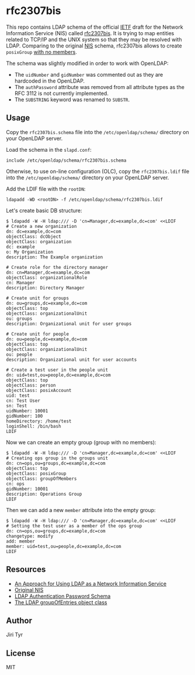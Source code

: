 rfc2307bis
==========

This repo contains LDAP schema of the official [IETF](http://ietf.org/) draft
for the Network Information Service (NIS) called
[rfc2307bis](http://tools.ietf.org/html/draft-howard-rfc2307bis-02). It is
trying to map entities related to TCP/IP and the UNIX system so that they may
be resolved with LDAP. Comparing to the original
[NIS](http://tools.ietf.org/html/rfc2307) schema, rfc2307bis allows to create
`posixGroup`
[with no members](http://tools.ietf.org/html/draft-findlay-ldap-groupofentries-00).

The schema was slightly modified in order to work with OpenLDAP:

- The `uidNumber` and `gidNumber` was commented out as they are hardcoded in
  the OpenLDAP.
- The `authPassword` attribute was removed from all attribute types as the RFC
  3112 is not currently implemented.
- The `SUBSTRING` keyword was renamed to `SUBSTR`.


Usage
-----

Copy the `rfc2307bis.schema` file into the `/etc/openldap/schema/` directory on
your OpenLDAP server.

Load the schema in the `slapd.conf`:

```
include /etc/openldap/schema/rfc2307bis.schema
```

Otherwise, to use on-line configuration (OLC), copy the `rfc2307bis.ldif` file
into the `/etc/openldap/schema/` directory on your OpenLDAP server.

Add the LDIF file with the `rootDN`:

```
ldapadd -WD <rootDN> -f /etc/openldap/schema/rfc2307bis.ldif
```

Let's create basic DB structure:

```
$ ldapadd -W -H ldap:/// -D 'cn=Manager,dc=example,dc=com' <<LDIF
# Create a new organization
dn: dc=example,dc=com
objectClass: dcObject
objectClass: organization
dc: example
o: My Organization
description: The Example organization

# Create role for the directory manager
dn: cn=Manager,dc=example,dc=com
objectClass: organizationalRole
cn: Manager
description: Directory Manager

# Create unit for groups
dn: ou=groups,dc=example,dc=com
objectClass: top
objectClass: organizationalUnit
ou: groups
description: Organizational unit for user groups

# Create unit for people
dn: ou=people,dc=example,dc=com
objectClass: top
objectClass: organizationalUnit
ou: people
description: Organizational unit for user accounts

# Create a test user in the people unit
dn: uid=test,ou=people,dc=example,dc=com
objectClass: top
objectClass: person
objectClass: posixAccount
uid: test
cn: Test User
sn: Test
uidNumber: 10001
gidNumber: 100
homeDirectory: /home/test
loginShell: /bin/bash
LDIF
```

Now we can create an empty group (group with no members):

```
$ ldapadd -W -H ldap:/// -D 'cn=Manager,dc=example,dc=com' <<LDIF
# Creating ops group in the groups unit
dn: cn=ops,ou=groups,dc=example,dc=com
objectClass: top
objectClass: posixGroup
objectClass: groupOfMembers
cn: ops
gidNumber: 10001
description: Operations Group
LDIF
```

Then we can add a new `member` attribute into the empty group:

```
$ ldapadd -W -H ldap:/// -D 'cn=Manager,dc=example,dc=com' <<LDIF
# Setting the test user as a member of the ops group
dn: cn=ops,ou=groups,dc=example,dc=com
changetype: modify
add: member
member: uid=test,ou=people,dc=example,dc=com
LDIF
```


Resources
---------

- [An Approach for Using LDAP as a Network Information Service](http://tools.ietf.org/html/draft-howard-rfc2307bis-02)
- [Original NIS](https://tools.ietf.org/html/rfc2307)
- [LDAP Authentication Password Schema](https://tools.ietf.org/html/rfc3112)
- [The LDAP groupOfEntries object class](http://tools.ietf.org/html/draft-findlay-ldap-groupofentries-00)


Author
------

Jiri Tyr


License
-------

MIT
